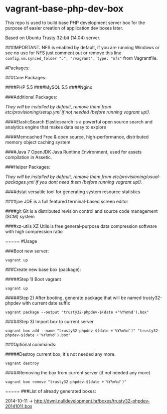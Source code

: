 vagrant-base-php-dev-box
========================

This repo is used to build base PHP development server box for the purpose of easier creation of application dev boxes later.

Based on Ubuntu Trusty 32-bit (14.04) server.

###IMPORTANT: 
NFS is enabled by default, if you are running Windows or see no use for NFS just comment out or remove this line `config.vm.synced_folder ".", "/vagrant", type: "nfs"` from Vagrantfile.


#Packages:

###Core Packages:

####PHP 5.5
####MySQL 5.5
####Nginx

###Additional Packages:

_They will be installed by default, remove them from etc/provisioning/setup.yml if not needed (before running vagrant up!)._

####ElasticSearch
Elasticsearch is a powerful open source search and analytics engine that makes data easy to explore

####Memcached
Free & open source, high-performance, distributed memory object caching system

####Java 7 OpenJDK
Java Runtime Environment, used for assets compilation in Assetic.

###Helper Packages:

_They will be installed by default, remove them from etc/provisioning/usual-packages.yml if you dont need them (before running vagrant up!)._

####dstat
versatile tool for generating system resource statistics 

####joe
JOE is a full featured terminal-based screen editor

####git
Git is a distributed revision control and source code management (SCM) system

####xz-utils
XZ Utils is free general-purpose data compression software with high compression ratio



=====
#Usage

###Boot new server:
```
vagrant up
```

###Create new base box (package):

#####Step 1) Boot vagrant
```
vagrant up
```

#####Step 2) After booting, generate package that will be named trusty32-phpdev with current date suffix
```
vagrant package --output "trusty32-phpdev-$(date +'%Y%m%d').box"
```


#####Step 3) Import box to current server
```
vagrant box add --name "trusty32-phpdev-$(date +'%Y%m%d')" "trusty32-phpdev-$(date +'%Y%m%d').box"
```

###Optional commands:

#####Destroy current box, it's not needed any more.
```
vagrant destroy
```

#####Removing the box from current server (if not needed any more)
```
vagrant box remove "trusty32-phpdev-$(date +'%Y%m%d')"
```


=====
###List of already generated boxes:

2014-10-11 -> http://dwnl.nulldevelopment.hr/boxes/trusty32-phpdev-20141011.box